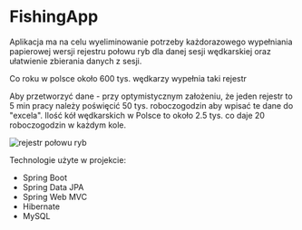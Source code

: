 # FishingApp

Aplikacja ma na celu wyeliminowanie potrzeby każdorazowego wypełniania papierowej wersji rejestru połowu ryb dla danej sesji wędkarskiej oraz ułatwienie zbierania danych z sesji.

Co roku w polsce około 600 tys. wędkarzy wypełnia taki rejestr

Aby przetworzyć dane - przy optymistycznym założeniu, że jeden rejestr to 5 min pracy należy poświęcić 50 tys. roboczogodzin aby wpisać te dane do "excela".
Ilość kół wędkarskich w Polsce to około 2.5 tys. co daje 20 roboczogodzin w każdym kole.

<img src="https://i.imgur.com/jlBH2sz.png" alt="rejestr połowu ryb">


Technologie użyte w projekcie:
- Spring Boot
- Spring Data JPA
- Spring Web MVC
- Hibernate
- MySQL
